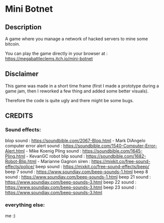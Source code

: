 # Mini Botnet

## Description

A game where you manage a network of hacked servers to mine some bitcoin.

You can play the game directly in your browser at : https://megabattleclems.itch.io/mini-botnet

## Disclaimer

This game was made in a short time frame (first I made a prototype during a game jam, then I reworked a few thing and added some better visuals).

Therefore the code is quite ugly and there might be some bugs.

## CREDITS

### Sound  effects:
blop sound : https://soundbible.com/2067-Blop.html - Mark DiAngelo
computer error alert sound : https://soundbible.com/1540-Computer-Error-Alert.html - Mike Koenig
Pling sound : https://soundbible.com/1645-Pling.html - KevanGC
robot blip sound : https://soundbible.com/1682-Robot-Blip.html - Marianne Gagnon
siren : https://mixkit.co/free-sound-effects/police/
beep sound : https://mixkit.co/free-sound-effects/beep/
beep 7 sound : https://www.soundjay.com/beep-sounds-1.html
beep 8 sound : https://www.soundjay.com/beep-sounds-1.html
beep 21 sound : https://www.soundjay.com/beep-sounds-3.html
beep 22 sound : https://www.soundjay.com/beep-sounds-3.html
beep 23 sound : https://www.soundjay.com/beep-sounds-3.html

### everything else:
me :)